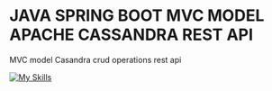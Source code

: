 # JAVA SPRING BOOT MVC MODEL APACHE CASSANDRA REST API
MVC model Casandra crud operations rest api



[![My Skills](https://skills.thijs.gg/icons?i=cassandra,,java,hibernate,idea,cloudflare&theme=light)](https://skills.thijs.gg)
